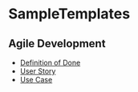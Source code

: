 # SampleTemplates

## Agile Development
- [Definition of Done](/DefinitionOfDone.md)
- [User Story](/UserStory.md)
- [Use Case](/UseCase.md)